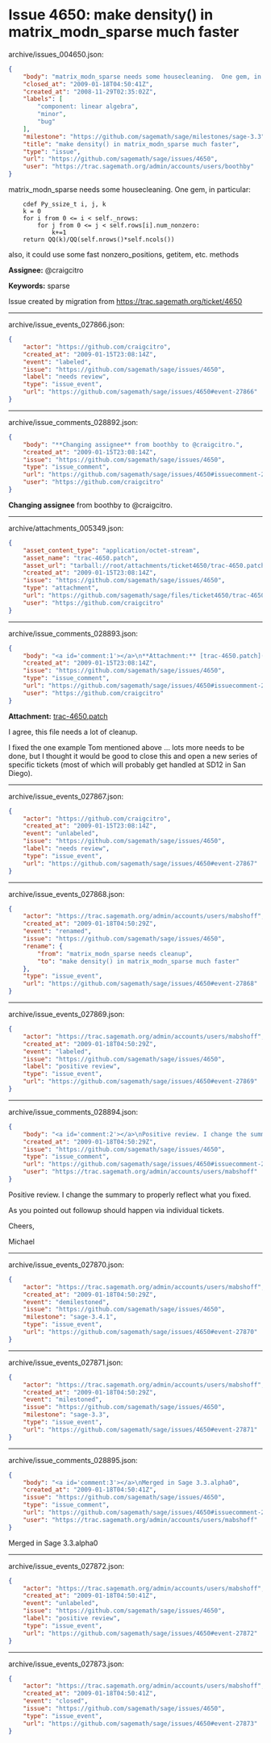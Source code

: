 # Issue 4650: make density() in matrix_modn_sparse much faster

archive/issues_004650.json:
```json
{
    "body": "matrix_modn_sparse needs some housecleaning.  One gem, in particular:\n\n```\n    cdef Py_ssize_t i, j, k\n    k = 0\n    for i from 0 <= i < self._nrows:\n        for j from 0 <= j < self.rows[i].num_nonzero:\n            k+=1\n    return QQ(k)/QQ(self.nrows()*self.ncols()) \n```\n\nalso, it could use some fast nonzero_positions, getitem, etc. methods\n\n**Assignee:** @craigcitro\n\n**Keywords:** sparse\n\nIssue created by migration from https://trac.sagemath.org/ticket/4650\n\n",
    "closed_at": "2009-01-18T04:50:41Z",
    "created_at": "2008-11-29T02:35:02Z",
    "labels": [
        "component: linear algebra",
        "minor",
        "bug"
    ],
    "milestone": "https://github.com/sagemath/sage/milestones/sage-3.3",
    "title": "make density() in matrix_modn_sparse much faster",
    "type": "issue",
    "url": "https://github.com/sagemath/sage/issues/4650",
    "user": "https://trac.sagemath.org/admin/accounts/users/boothby"
}
```
matrix_modn_sparse needs some housecleaning.  One gem, in particular:

```
    cdef Py_ssize_t i, j, k
    k = 0
    for i from 0 <= i < self._nrows:
        for j from 0 <= j < self.rows[i].num_nonzero:
            k+=1
    return QQ(k)/QQ(self.nrows()*self.ncols()) 
```

also, it could use some fast nonzero_positions, getitem, etc. methods

**Assignee:** @craigcitro

**Keywords:** sparse

Issue created by migration from https://trac.sagemath.org/ticket/4650





---

archive/issue_events_027866.json:
```json
{
    "actor": "https://github.com/craigcitro",
    "created_at": "2009-01-15T23:08:14Z",
    "event": "labeled",
    "issue": "https://github.com/sagemath/sage/issues/4650",
    "label": "needs review",
    "type": "issue_event",
    "url": "https://github.com/sagemath/sage/issues/4650#event-27866"
}
```



---

archive/issue_comments_028892.json:
```json
{
    "body": "**Changing assignee** from boothby to @craigcitro.",
    "created_at": "2009-01-15T23:08:14Z",
    "issue": "https://github.com/sagemath/sage/issues/4650",
    "type": "issue_comment",
    "url": "https://github.com/sagemath/sage/issues/4650#issuecomment-28892",
    "user": "https://github.com/craigcitro"
}
```

**Changing assignee** from boothby to @craigcitro.



---

archive/attachments_005349.json:
```json
{
    "asset_content_type": "application/octet-stream",
    "asset_name": "trac-4650.patch",
    "asset_url": "tarball://root/attachments/ticket4650/trac-4650.patch",
    "created_at": "2009-01-15T23:08:14Z",
    "issue": "https://github.com/sagemath/sage/issues/4650",
    "type": "attachment",
    "url": "https://github.com/sagemath/sage/files/ticket4650/trac-4650.patch",
    "user": "https://github.com/craigcitro"
}
```



---

archive/issue_comments_028893.json:
```json
{
    "body": "<a id='comment:1'></a>\n**Attachment:** [trac-4650.patch](https://github.com/sagemath/sage/files/ticket4650/trac-4650.patch)\n\nI agree, this file needs a lot of cleanup.\n\nI fixed the one example Tom mentioned above ... lots more needs to be done, but I thought it would be good to close this and open a new series of specific tickets (most of which will probably get handled at SD12 in San Diego).",
    "created_at": "2009-01-15T23:08:14Z",
    "issue": "https://github.com/sagemath/sage/issues/4650",
    "type": "issue_comment",
    "url": "https://github.com/sagemath/sage/issues/4650#issuecomment-28893",
    "user": "https://github.com/craigcitro"
}
```

<a id='comment:1'></a>
**Attachment:** [trac-4650.patch](https://github.com/sagemath/sage/files/ticket4650/trac-4650.patch)

I agree, this file needs a lot of cleanup.

I fixed the one example Tom mentioned above ... lots more needs to be done, but I thought it would be good to close this and open a new series of specific tickets (most of which will probably get handled at SD12 in San Diego).



---

archive/issue_events_027867.json:
```json
{
    "actor": "https://github.com/craigcitro",
    "created_at": "2009-01-15T23:08:14Z",
    "event": "unlabeled",
    "issue": "https://github.com/sagemath/sage/issues/4650",
    "label": "needs review",
    "type": "issue_event",
    "url": "https://github.com/sagemath/sage/issues/4650#event-27867"
}
```



---

archive/issue_events_027868.json:
```json
{
    "actor": "https://trac.sagemath.org/admin/accounts/users/mabshoff",
    "created_at": "2009-01-18T04:50:29Z",
    "event": "renamed",
    "issue": "https://github.com/sagemath/sage/issues/4650",
    "rename": {
        "from": "matrix_modn_sparse needs cleanup",
        "to": "make density() in matrix_modn_sparse much faster"
    },
    "type": "issue_event",
    "url": "https://github.com/sagemath/sage/issues/4650#event-27868"
}
```



---

archive/issue_events_027869.json:
```json
{
    "actor": "https://trac.sagemath.org/admin/accounts/users/mabshoff",
    "created_at": "2009-01-18T04:50:29Z",
    "event": "labeled",
    "issue": "https://github.com/sagemath/sage/issues/4650",
    "label": "positive review",
    "type": "issue_event",
    "url": "https://github.com/sagemath/sage/issues/4650#event-27869"
}
```



---

archive/issue_comments_028894.json:
```json
{
    "body": "<a id='comment:2'></a>\nPositive review. I change the summary to properly reflect what you fixed.\n\nAs you pointed out followup should happen via individual tickets.\n\nCheers,\n\nMichael",
    "created_at": "2009-01-18T04:50:29Z",
    "issue": "https://github.com/sagemath/sage/issues/4650",
    "type": "issue_comment",
    "url": "https://github.com/sagemath/sage/issues/4650#issuecomment-28894",
    "user": "https://trac.sagemath.org/admin/accounts/users/mabshoff"
}
```

<a id='comment:2'></a>
Positive review. I change the summary to properly reflect what you fixed.

As you pointed out followup should happen via individual tickets.

Cheers,

Michael



---

archive/issue_events_027870.json:
```json
{
    "actor": "https://trac.sagemath.org/admin/accounts/users/mabshoff",
    "created_at": "2009-01-18T04:50:29Z",
    "event": "demilestoned",
    "issue": "https://github.com/sagemath/sage/issues/4650",
    "milestone": "sage-3.4.1",
    "type": "issue_event",
    "url": "https://github.com/sagemath/sage/issues/4650#event-27870"
}
```



---

archive/issue_events_027871.json:
```json
{
    "actor": "https://trac.sagemath.org/admin/accounts/users/mabshoff",
    "created_at": "2009-01-18T04:50:29Z",
    "event": "milestoned",
    "issue": "https://github.com/sagemath/sage/issues/4650",
    "milestone": "sage-3.3",
    "type": "issue_event",
    "url": "https://github.com/sagemath/sage/issues/4650#event-27871"
}
```



---

archive/issue_comments_028895.json:
```json
{
    "body": "<a id='comment:3'></a>\nMerged in Sage 3.3.alpha0",
    "created_at": "2009-01-18T04:50:41Z",
    "issue": "https://github.com/sagemath/sage/issues/4650",
    "type": "issue_comment",
    "url": "https://github.com/sagemath/sage/issues/4650#issuecomment-28895",
    "user": "https://trac.sagemath.org/admin/accounts/users/mabshoff"
}
```

<a id='comment:3'></a>
Merged in Sage 3.3.alpha0



---

archive/issue_events_027872.json:
```json
{
    "actor": "https://trac.sagemath.org/admin/accounts/users/mabshoff",
    "created_at": "2009-01-18T04:50:41Z",
    "event": "unlabeled",
    "issue": "https://github.com/sagemath/sage/issues/4650",
    "label": "positive review",
    "type": "issue_event",
    "url": "https://github.com/sagemath/sage/issues/4650#event-27872"
}
```



---

archive/issue_events_027873.json:
```json
{
    "actor": "https://trac.sagemath.org/admin/accounts/users/mabshoff",
    "created_at": "2009-01-18T04:50:41Z",
    "event": "closed",
    "issue": "https://github.com/sagemath/sage/issues/4650",
    "type": "issue_event",
    "url": "https://github.com/sagemath/sage/issues/4650#event-27873"
}
```
